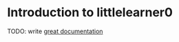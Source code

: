 # Introduction to littlelearner0

TODO: write [great documentation](http://jacobian.org/writing/what-to-write/)
